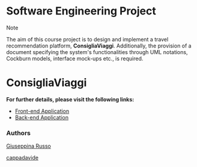 # Software Engineering Project
> [!NOTE]
> The aim of this course project is to design and implement a travel recommendation platform, **ConsigliaViaggi**. Additionally, the provision of a document specifying the system's functionalities through UML notations, Cockburn models, interface mock-ups etc., is required.

# ConsigliaViaggi



**For further details, please visit the following links:**
- [Front-end Application](https://github.com/cappadavide/software-eng-prj/tree/master/frontend)
- [Back-end Application](https://github.com/cappadavide/software-eng-prj/tree/master/backend)

### Authors
[Giuseppina Russo](https://github.com/giusyrux)

[cappadavide](https://github.com/cappadavide)
